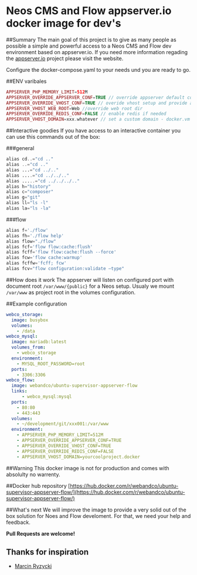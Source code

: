 Neos CMS and Flow appserver.io docker image for dev's
=========================================================

##Summary
The main goal of this project is to give as many people as possible a simple and powerful access to a Neos CMS and Flow dev environment based on appserver.io. If you need more information regading the [appserver.io](http://appserver.io) project please visit the website.

Configure the docker-compose.yaml to your needs und you are ready to go.

##ENV varibales
```php
APPSERVER_PHP_MEMORY_LIMIT=512M
APPSERVER_OVERRIDE_APPSERVER_CONF=TRUE // override appserver default conf to run on port 80 (default port 8090)
APPSERVER_OVERRIDE_VHOST_CONF=TRUE // overide vhost setup and provide a preconfigured vhost for Flow and Neos CMS applications
APPSERVER_VHOST_WEB_ROOT=Web //override web root dir
APPSERVER_OVERRIDE_REDIS_CONF=FALSE // enable redis if needed
APPSERVER_VHOST_DOMAIN=xxx.whatever // set a custom domain - docker.vm is always available
```

##Interactive goodies
If you have access to an interactive container you can use this commands out of the box:

###general
```php
alias cd..="cd .."
alias ..="cd .."
alias ...="cd ../.."
alias ....="cd ../../.."
alias .....="cd ../../../.."
alias h="history"
alias c="composer"
alias g="git"
alias ll="ls -l"
alias la="ls -la"
```

###flow
```php
alias f='./flow'
alias fh='./flow help'
alias flow="./flow"
alias fcf='flow flow:cache:flush'
alias fcff='flow flow:cache:flush --force'
alias fcw='flow cache:warmup'
alias fcffw='fcff; fcw'
alias fcv="flow configuration:validate —type"
```

##How does it work
The appserver will listen on configured port with document root `/var/www/{public}` for a Neos setup. Usualy we mount `/var/www` as project root in the volumes configuration.

##Example configuration
```yaml
webco_storage:
  image: busybox
  volumes:
    - /data
webco_mysql:
  image: mariadb:latest
  volumes_from:
    - webco_storage
  environment:
    - MYSQL_ROOT_PASSWORD=root
  ports:
    - 3306:3306
webco_flow:
  image: webandco/ubuntu-supervisor-appserver-flow
  links:
      - webco_mysql:mysql
  ports:
    - 80:80
    - 443:443
  volumes:
    - ~/development/git/xxx001:/var/www
  environment:
    - APPSERVER_PHP_MEMORY_LIMIT=512M
    - APPSERVER_OVERRIDE_APPSERVER_CONF=TRUE
    - APPSERVER_OVERRIDE_VHOST_CONF=TRUE
    - APPSERVER_OVERRIDE_REDIS_CONF=FALSE
    - APPSERVER_VHOST_DOMAIN=yourcoolproject.docker
```

##Warning
This docker image is not for production and comes with absolulty no warrenty.

##Docker hub repository
[https://hub.docker.com/r/webandco/ubuntu-supervisor-appserver-flow/](https://hub.docker.com/r/webandco/ubuntu-supervisor-appserver-flow/)

##What's next
We will improve the image to provide a very solid out of the box solution for Noes and Flow develoment. For that, we need your help and feedback.

**Pull Requests are welcome!**

## Thanks for inspiration
- [Marcin Ryzycki](https://github.com/ryzy)


